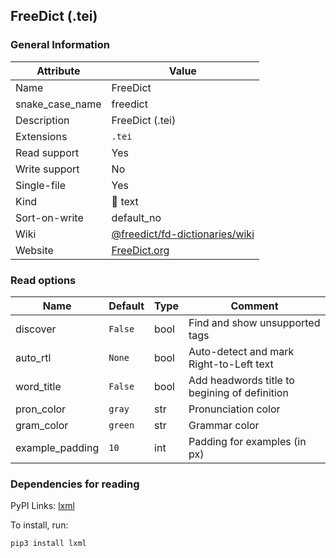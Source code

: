 ## FreeDict (.tei)

### General Information

| Attribute       | Value                                                                              |
| --------------- | ---------------------------------------------------------------------------------- |
| Name            | FreeDict                                                                           |
| snake_case_name | freedict                                                                           |
| Description     | FreeDict (.tei)                                                                    |
| Extensions      | `.tei`                                                                             |
| Read support    | Yes                                                                                |
| Write support   | No                                                                                 |
| Single-file     | Yes                                                                                |
| Kind            | 📝 text                                                                             |
| Sort-on-write   | default_no                                                                         |
| Wiki            | [@freedict/fd-dictionaries/wiki](https://github.com/freedict/fd-dictionaries/wiki) |
| Website         | [FreeDict.org](https://freedict.org/)                                              |

### Read options

| Name            | Default | Type | Comment                                       |
| --------------- | ------- | ---- | --------------------------------------------- |
| discover        | `False` | bool | Find and show unsupported tags                |
| auto_rtl        | `None`  | bool | Auto-detect and mark Right-to-Left text       |
| word_title      | `False` | bool | Add headwords title to begining of definition |
| pron_color      | `gray`  | str  | Pronunciation color                           |
| gram_color      | `green` | str  | Grammar color                                 |
| example_padding | `10`    | int  | Padding for examples (in px)                  |

### Dependencies for reading

PyPI Links: [lxml](https://pypi.org/project/lxml)

To install, run:

```
pip3 install lxml
```



